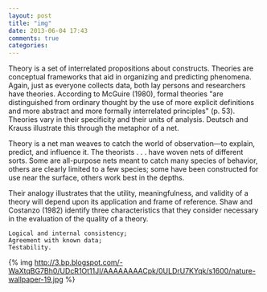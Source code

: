 ```yaml
---
layout: post
title: "img"
date: 2013-06-04 17:43
comments: true
categories: 
---
```

Theory is a set of interrelated propositions about constructs. Theories are conceptual frameworks that aid in organizing and predicting phenomena. Again, just as everyone collects data, both lay persons and researchers have theories. According to McGuire (1980), formal theories "are distinguished from ordinary thought by the use of more explicit definitions and more abstract and more formally interrelated principles" (p. 53). Theories vary in their specificity and their units of analysis. Deutsch and Krauss illustrate this through the metaphor of a net.


Theory is a net man weaves to catch the world of observation—to explain, predict, and influence it. The theorists . . . have woven nets of different sorts. Some are all-purpose nets meant to catch many species of behavior, others are clearly limited to a few species; some have been constructed for use near the surface, others work best in the depths. 

Their analogy illustrates that the utility, meaningfulness, and validity of a theory will depend upon its application and frame of reference. Shaw and Costanzo (1982) identify three characteristics that they consider necessary in the evaluation of the quality of a theory.

    Logical and internal consistency;
    Agreement with known data;
    Testability.
{% img http://3.bp.blogspot.com/-WaXtqBG7Bh0/UDcR1Ot11JI/AAAAAAAACpk/0ULDrU7KYqk/s1600/nature-wallpaper-19.jpg %}
